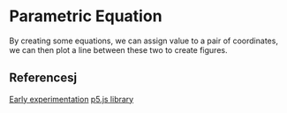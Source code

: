 # Parametric Equation
By creating some equations, we can assign value
to a pair of coordinates, we can then plot a line
between these two to create figures.

## Referencesj
[Early experimentation](https://archive.org/details/experimentsinmotiongraphics)
[p5.js library](https://p5js.org/)
